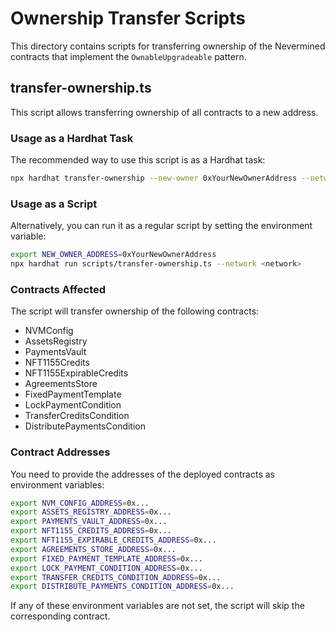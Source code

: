 # Ownership Transfer Scripts

This directory contains scripts for transferring ownership of the Nevermined contracts that implement the `OwnableUpgradeable` pattern.

## transfer-ownership.ts

This script allows transferring ownership of all contracts to a new address.

### Usage as a Hardhat Task

The recommended way to use this script is as a Hardhat task:

```bash
npx hardhat transfer-ownership --new-owner 0xYourNewOwnerAddress --network <network>
```

### Usage as a Script

Alternatively, you can run it as a regular script by setting the environment variable:

```bash
export NEW_OWNER_ADDRESS=0xYourNewOwnerAddress
npx hardhat run scripts/transfer-ownership.ts --network <network>
```

### Contracts Affected

The script will transfer ownership of the following contracts:

- NVMConfig
- AssetsRegistry
- PaymentsVault
- NFT1155Credits
- NFT1155ExpirableCredits
- AgreementsStore
- FixedPaymentTemplate
- LockPaymentCondition
- TransferCreditsCondition
- DistributePaymentsCondition

### Contract Addresses

You need to provide the addresses of the deployed contracts as environment variables:

```bash
export NVM_CONFIG_ADDRESS=0x...
export ASSETS_REGISTRY_ADDRESS=0x...
export PAYMENTS_VAULT_ADDRESS=0x...
export NFT1155_CREDITS_ADDRESS=0x...
export NFT1155_EXPIRABLE_CREDITS_ADDRESS=0x...
export AGREEMENTS_STORE_ADDRESS=0x...
export FIXED_PAYMENT_TEMPLATE_ADDRESS=0x...
export LOCK_PAYMENT_CONDITION_ADDRESS=0x...
export TRANSFER_CREDITS_CONDITION_ADDRESS=0x...
export DISTRIBUTE_PAYMENTS_CONDITION_ADDRESS=0x...
```

If any of these environment variables are not set, the script will skip the corresponding contract.
